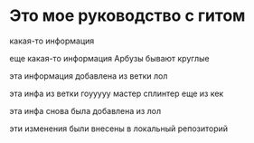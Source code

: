 # Это мое руководство с гитом

какая-то информация

еще какая-то информация Арбузы бывают круглые

эта информация добавлена из ветки лол

эта инфа из ветки гоууууу мастер сплинтер еще из кек
 
эта инфа снова была добавлена из лол

эти изменения были внесены в локальный репозиторий